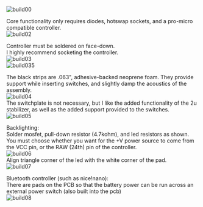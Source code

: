 ![build00](https://imgur.com/DhzRMTr.jpg)

Core functionality only requires diodes, hotswap sockets, and a pro-micro compatible controller.  
![build02](https://imgur.com/ULljqTB.jpg)  

Controller must be soldered on face-down.  
I highly recommend socketing the controller.  
![build03](https://imgur.com/rJ1ZKQ3.jpg)  
![build035](https://imgur.com/vMzloyC.jpg)

The black strips are .063", adhesive-backed neoprene foam. They provide support while inserting switches, and slightly damp the acoustics of the assembly.  
![build04](https://imgur.com/et9bksr.jpg)  
The switchplate is not necessary, but I like the added functionality of the 2u stabilizer, as well as the added support provided to the switches.  
![build05](https://imgur.com/nRZXyZ1.jpg)  

Backlighting:  
Solder mosfet, pull-down resistor (4.7kohm), and led resistors as shown.  
You must choose whether you want for the +V power source to come from the VCC pin, or the RAW (24th) pin of the controller.  
![build06](https://imgur.com/kleGBJy.jpg)  
Align triangle corner of the led with the white corner of the pad.  
![build07](https://imgur.com/XNCJUfq.jpg)  

Bluetooth controller (such as nice!nano):  
There are pads on the PCB so that the battery power can be run across an external power switch (also built into the pcb)  
![build08](https://imgur.com/HRy7gvl.jpg)  
